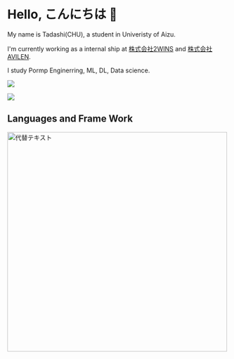 # Hello, こんにちは 👋

My name is Tadashi(CHU), a student in Univeristy of Aizu.

I'm currently working as a internal ship at [株式会社2WINS](https://www.2wins.ai/) and [株式会社AVILEN](https://avilen.co.jp/).

I study Pormp Enginerring, ML, DL, Data science.

![](https://github-readme-stats.vercel.app/api?username=chu1pc&theme=dark&show_icons=true)

![](https://github-readme-stats.vercel.app/api/top-langs/?username=chu1pc&layout=compact&theme=dark&show_icons=true)

## Languages and Frame Work

<img src="https://simpleicons.org/icons/langchain.svg" alt="代替テキスト" width="500">
